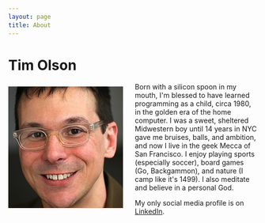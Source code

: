 ```yaml
---
layout: page
title: About
---
```


# Tim Olson
<img src='/i/portrait.png' style="float:left;margin-right:1.5rem;margin-top:.5rem;"/>
Born with a silicon spoon in my mouth, I'm blessed to have learned programming as a child, circa 1980, in the golden era of the home computer. I was a sweet, sheltered Midwestern boy until 14 years in NYC gave me bruises, balls, and ambition, and now I live in the geek Mecca of San Francisco. I enjoy playing sports (especially soccer), board games (Go, Backgammon), and nature (I camp like it's 1499). I also meditate and believe in a personal God.

My only social media profile is on [LinkedIn](https://linkedin.com/in/olsontim).
